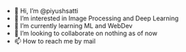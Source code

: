 - 👋 Hi, I’m @piyushsatti
- 👀 I’m interested in Image Processing and Deep Learning
- 🌱 I’m currently learning ML and WebDev
- 💞️ I’m looking to collaborate on nothing as of now
- 📫 How to reach me by mail

<!---
piyushsatti/piyushsatti is a ✨ special ✨ repository because its `README.md` (this file) appears on your GitHub profile.
You can click the Preview link to take a look at your changes.
--->
